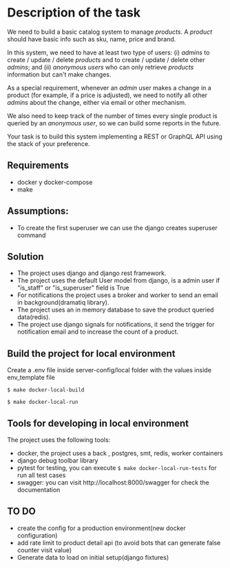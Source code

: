 # Description of the task

We need to build a basic catalog system to manage _products_. A _product_ should have basic info such as sku, name, price and brand.

In this system, we need to have at least two type of users: (i) _admins_ to create / update / delete _products_ and to create / update / delete other _admins_; and (ii) _anonymous users_ who can only retrieve _products_ information but can't make changes.

As a special requirement, whenever an _admin_ user makes a change in a product (for example, if a price is adjusted), we need to notify all other _admins_ about the change, either via email or other mechanism.

We also need to keep track of the number of times every single product is queried by an _anonymous user_, so we can build some reports in the future.

Your task is to build this system implementing a REST or GraphQL API using the stack of your preference. 


## Requirements
- docker y docker-compose
- make

## Assumptions:
- To create the first superuser we can use the django creates superuser command

## Solution
- The project uses django and django rest framework.
- The project uses the default User model from django,
is a admin user if "is_staff" or "is_superuser" field is True
- For notifications the project uses a broker and worker to send an email in background(dramatiq library).
- The project uses an in memory database to save the product queried data(redis).
- The project use django signals for notifications, it send the  trigger for notification email and to increase the count of a product.

## Build the project for local environment
Create a .env file inside server-config/local folder with the values inside env_template file
```
$ make docker-local-build
```
```
$ make docker-local-run
```

## Tools for developing in local environment

The project uses the following tools:
- docker, the project uses a back , postgres, smt, redis, worker containers
- django debug toolbar library
- pytest for testing, you can execute ```$ make docker-local-run-tests``` for run all test cases
- swagger: you can visit http://localhost:8000/swagger for check the documentation



## TO DO
- create the config for a production environment(new docker configuration)
- add rate limit to product detail api (to avoid bots that can generate false counter visit value)
- Generate data to load on initial setup(django fixtures)